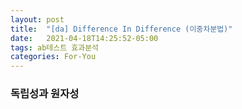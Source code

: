 ```yaml
---
layout: post
title:  "[da] Difference In Difference (이중차분법)"
date:   2021-04-18T14:25:52-05:00
tags: ab테스트 효과분석
categories: For-You
---
```


### 독립성과 원자성
